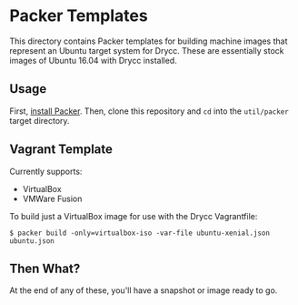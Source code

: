 # Packer Templates

This directory contains Packer templates for building machine images that
represent an Ubuntu target system for Drycc. These are essentially stock images
of Ubuntu 16.04 with Drycc installed.

## Usage

First, [install Packer](http://www.packer.io/intro/getting-started/setup.html).
Then, clone this repository and `cd` into the `util/packer` target directory.

## Vagrant Template

Currently supports:
 * VirtualBox
 * VMWare Fusion

To build just a VirtualBox image for use with the Drycc Vagrantfile:

```
$ packer build -only=virtualbox-iso -var-file ubuntu-xenial.json ubuntu.json
```

## Then What?

At the end of any of these, you'll have a snapshot or image ready to go.
